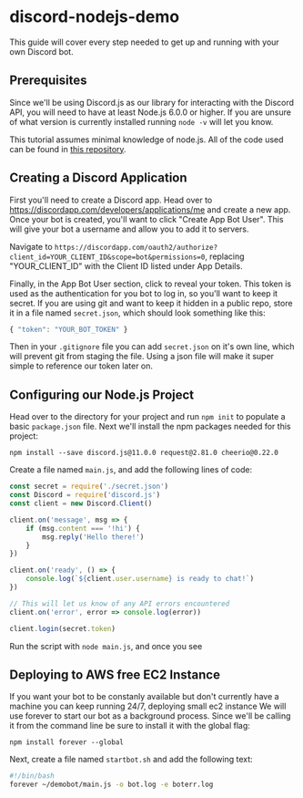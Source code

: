 # discord-nodejs-demo


This guide will cover every step needed to get up and running with your own Discord bot. 


## Prerequisites

Since we'll be using Discord.js as our library for interacting with the Discord API, you
will need to have at least Node.js 6.0.0 or higher. If you are unsure of what version is 
currently installed running `node -v` will let you know.

This tutorial assumes minimal knowledge of node.js. All of the code 
used can be found in [this repository](https://github.com/metasloth/discord-nodejs-demo).



## Creating a Discord Application

First you'll need to create a Discord app. Head over to 
https://discordapp.com/developers/applications/me and create a new
app. Once your bot is created, you'll want to click "Create App Bot User". 
This will give your bot a username and allow you to add it to servers.

Navigate to 
`https://discordapp.com/oauth2/authorize?client_id=YOUR_CLIENT_ID&scope=bot&permissions=0`, 
replacing "YOUR_CLIENT_ID" with the Client ID listed under App Details. 

Finally, in the App Bot User section, click to reveal your token. This 
token is used as the authentication for you bot to log in, so you'll want 
to keep it secret. If you are using git and want to keep it hidden in a 
public repo, store it in a file named `secret.json`, which should look 
something like this:
```js
{ "token": "YOUR_BOT_TOKEN" }
``` 
Then in your `.gitignore` file you can add `secret.json` on it's own line,
which will prevent git from staging the file. Using a json file will make 
it super simple to reference our token later on.



## Configuring our Node.js Project

Head over to the directory for your project and run `npm init` to populate
a basic `package.json` file. Next we'll install the npm packages needed 
for this project:
```
npm install --save discord.js@11.0.0 request@2.81.0 cheerio@0.22.0
```


Create a file named `main.js`, and add the following lines of code:

```js
const secret = require('./secret.json')
const Discord = require('discord.js')
const client = new Discord.Client()

client.on('message', msg => {
    if (msg.content === '!hi') {
        msg.reply('Hello there!')
    } 
})

client.on('ready', () => {
    console.log(`${client.user.username} is ready to chat!`)
})

// This will let us know of any API errors encountered
client.on('error', error => console.log(error))

client.login(secret.token)
```

Run the script with `node main.js`, and once you see 


## Deploying to AWS free EC2 Instance

If you want your bot to be constanly available but don't currently have
a machine you can keep running 24/7, deploying 
small ec2 instance
We will use forever to start our bot as a background process. Since
we'll be calling it from the command line be sure to install it with
the global flag:

```
npm install forever --global
```

Next, create a file named `startbot.sh` and add the following text:


```bash
#!/bin/bash
forever ~/demobot/main.js -o bot.log -e boterr.log
```

